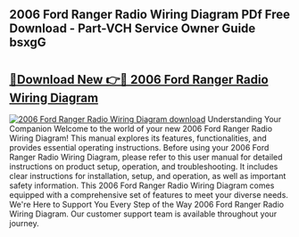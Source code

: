 ## 2006 Ford Ranger Radio Wiring Diagram PDf Free Download - Part-VCH Service Owner Guide bsxgG

# <h2><a href="http://dfto6pn.blite.top/?on=2006+Ford+Ranger+Radio+Wiring+Diagram">🔗Download New 👉🔴 2006 Ford Ranger Radio Wiring Diagram</a></h2>

[![2006 Ford Ranger Radio Wiring Diagram download](https://i.imgur.com/lujVjoI.png)](http://dfto6pn.blite.top/?on=2006+Ford+Ranger+Radio+Wiring+Diagram)
Understanding Your Companion Welcome to the world of your new 2006 Ford Ranger Radio Wiring Diagram! This manual explores its features, functionalities, and provides essential operating instructions. Before using your 2006 Ford Ranger Radio Wiring Diagram, please refer to this user manual for detailed instructions on product setup, operation, and troubleshooting. It includes clear instructions for installation, setup, and operation, as well as important safety information. This 2006 Ford Ranger Radio Wiring Diagram comes equipped with a comprehensive set of features to meet your diverse needs. We're Here to Support You Every Step of the Way 2006 Ford Ranger Radio Wiring Diagram. Our customer support team is available throughout your journey.
